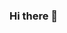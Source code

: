 ### Hi there 👋

<!--
**Malberth/Malberth** is a ✨ _special_ ✨ repository because its `README.md` (this file) appears on your GitHub profile.

Here are some ideas to get you started:

- 🔭 I’m currently working on me
- 🌱 I’m currently learning how github works, and learning about Data Sience
- 📫 How to reach me: mariocarreondescartes329@gmail.com
-->
